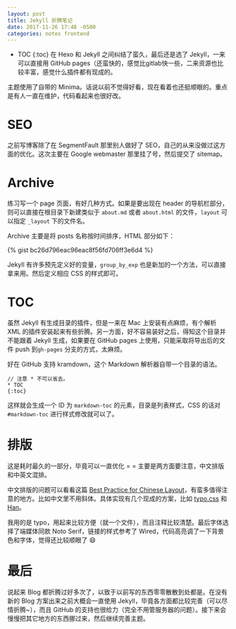 ```yaml
---
layout: post
title: Jekyll 折腾笔记
date: 2017-11-26 17:48 -0500
categories: notes frontend
---
```


* TOC
{:toc}
在 Hexo 和 Jekyll 之间纠结了蛮久，最后还是选了 Jekyll，一来可以直接用 GitHub pages（还蛮快的，感觉比gitlab快一些，二来资源也比较丰富，感觉什么插件都有现成的。

主题使用了自带的 Minima。话说以前不觉得好看，现在看着也还挺顺眼的。重点是有人一直在维护，代码看起来也很好改。

# SEO
之前写博客除了在 SegmentFault 那里别人做好了 SEO，自己的从来没做过这方面的优化。这次主要在 Google webmaster 那里挂了号，然后提交了 sitemap。

# Archive
练习写一个 page 页面，有好几种方式。如果是要出现在 header 的导航栏部分，则可以直接在根目录下新建类似于 `about.md` 或者 `about.html` 的文件，`layout` 可以指定 `_layout` 下的文件名。

Archive 主要是将 posts 名称按时间排序，HTML 部分如下：

{% gist bc26d796eac96eac8f56fd706ff3e6d4 %}

Jekyll 有许多预先定义好的变量，`group_by_exp` 也是新加的一个方法，可以直接拿来用。然后定义相应 CSS 的样式即可。

# TOC
虽然 Jekyll 有生成目录的插件，但是一来在 Mac 上安装有点麻烦，有个解析 XML 的插件安装起来有些折腾。另一方面，好不容易装好之后，得知这个目录并不能跟着 Jekyll 生成，如果要在 GitHub pages 上使用，只能采取将导出后的文件 push 到`gh-pages` 分支的方式，太麻烦。

好在 GitHub 支持 kramdown，这个 Markdown 解析器自带一个目录的语法。

```
// 注意 * 不可以省去。
* TOC
{:toc}
```

这样就会生成一个 ID 为 `markdown-toc` 的元素，目录是列表样式，CSS 的话对 `#markdown-toc` 进行样式修改就可以了。

# 排版
这是耗时最久的一部分，毕竟可以一直优化 = = 主要是两方面要注意，中文排版和中英文混排。

中文排版的问题可以看看这篇 [Best Practice for Chinese Layout](https://medium.com/@bobtung/best-practice-in-chinese-layout-f933aff1728f)，有蛮多值得注意的地方。比如中文里不用斜体。具体实现有几个现成的方案，比如 [typo.css](https://github.com/sofish/typo.css) 和 [Han](https://github.com/ethantw/Han)。

我用的是 typo，用起来比较方便（就一个文件），而且注释比较清楚。最后字体选择了端媒体同款 Noto Serif，链接的样式参考了 Wired，代码高亮调了一下背景色和字体，觉得还比较顺眼了 😄

# 最后

说起来 Blog 都折腾过好多次了，以致于以前写的东西零零散散到处都是。在没有新的 Blog 方案出来之前大概会一直使用 Jekyll，毕竟各方面都比较完善（可以尽情折腾~），而且 GitHub 的支持也很给力（完全不用管服务器的问题）。接下来会慢慢把其它地方的东西挪过来，然后继续完善主题。
